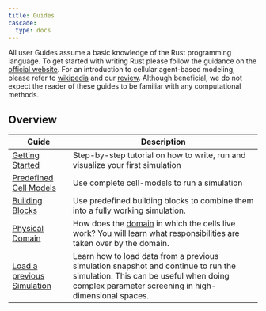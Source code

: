 ```yaml
---
title: Guides
cascade:
  type: docs
---
```


All user Guides assume a basic knowledge of the Rust programming language.
To get started with writing Rust please follow the guidance on the [official website](https://www.rust-lang.org).
For an introduction to cellular agent-based modeling, please refer to [wikipedia](https://en.wikipedia.org/wiki/Cell-based_models) and our [review](https://doi.org/10.3389/fphy.2022.968409).
Although beneficial, we do not expect the reader of these guides to be familiar with any computational methods.

## Overview
| Guide | Description |
| --- | --- |
| [Getting Started](getting-started) | Step-by-step tutorial on how to write, run and visualize your first simulation |
| [Predefined Cell Models](predefined-cell-models) | Use complete cell-models to run a simulation |
| [Building Blocks](building-blocks) | Use predefined building blocks to combine them into a fully working simulation. |
| [Physical Domain](physical-domain) | How does the [domain](/internals/concepts/domain) in which the cells live work? You will learn what responsibilities are taken over by the domain. |
| [Load a previous Simulation](load-previous-simulation) | Learn how to load data from a previous simulation snapshot and continue to run the simulation. This can be useful when doing complex parameter screening in high-dimensional spaces. |
